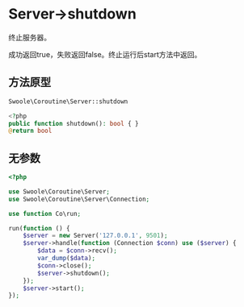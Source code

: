 # Server->shutdown

终止服务器。

成功返回true，失败返回false。终止运行后start方法中返回。

## 方法原型

```php
Swoole\Coroutine\Server::shutdown

<?php
public function shutdown(): bool { }
@return bool
```

## 无参数

```php
<?php

use Swoole\Coroutine\Server;
use Swoole\Coroutine\Server\Connection;

use function Co\run;

run(function () {
    $server = new Server('127.0.0.1', 9501);
    $server->handle(function (Connection $conn) use ($server) {
        $data = $conn->recv();
        var_dump($data);
        $conn->close();
        $server->shutdown();
    });
    $server->start();
});
```

